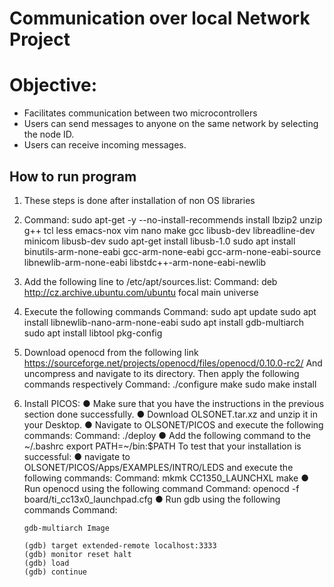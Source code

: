 # Communication over local Network Project 

# Objective: 
- Facilitates communication between two microcontrollers
- Users can send messages to anyone on the same network by selecting the node ID.
- Users can receive incoming messages.

## How to run program

1. These steps is done after installation of non OS libraries
2. Command:
    sudo apt-get -y --no-install-recommends install lbzip2 unzip g++ tcl less emacs-nox vim
    nano make gcc libusb-dev libreadline-dev minicom libusb-dev
    sudo apt-get install libusb-1.0
    sudo apt install binutils-arm-none-eabi gcc-arm-none-eabi gcc-arm-none-eabi-source
    libnewlib-arm-none-eabi libstdc++-arm-none-eabi-newlib
3.  Add the following line to /etc/apt/sources.list:
   Command:
          deb http://cz.archive.ubuntu.com/ubuntu focal main universe
5. Execute the following commands
   Command:
       sudo apt update
       sudo apt install libnewlib-nano-arm-none-eabi
       sudo apt install gdb-multiarch
       sudo apt install libtool pkg-config
7. Download openocd from the following link
   https://sourceforge.net/projects/openocd/files/openocd/0.10.0-rc2/
   And uncompress and navigate to its directory. Then apply the following commands
   respectively
    Command:
       ./configure
       make
       sudo make install
9. Install PICOS:
  ● Make sure that you have the instructions in the previous section done
  successfully.
  ● Download OLSONET.tar.xz and unzip it in your Desktop.
  ● Navigate to OLSONET/PICOS and execute the following commands:
  Command:
       ./deploy
  ● Add the following command to the ~/.bashrc export PATH=~/bin:$PATH
  To test that your installation is successful:
  ● navigate to OLSONET/PICOS/Apps/EXAMPLES/INTRO/LEDS and execute
    the following commands:
  Command:
       mkmk CC1350_LAUNCHXL
       make
  ● Run openocd using the following command
  Command:
       openocd -f board/ti_cc13x0_launchpad.cfg
  ● Run gdb using the following commands
  Command:

       gdb-multiarch Image

       (gdb) target extended-remote localhost:3333
       (gdb) monitor reset halt
       (gdb) load
       (gdb) continue
